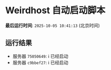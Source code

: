 # Weirdhost 自动启动脚本

**最后运行时间**: `2025-10-05 10:41:13` (北京时间)

## 运行结果

- 服务器 `75050649`: ℹ️ 已经启动
- 服务器 `c9bbef27`: ℹ️ 已经启动
